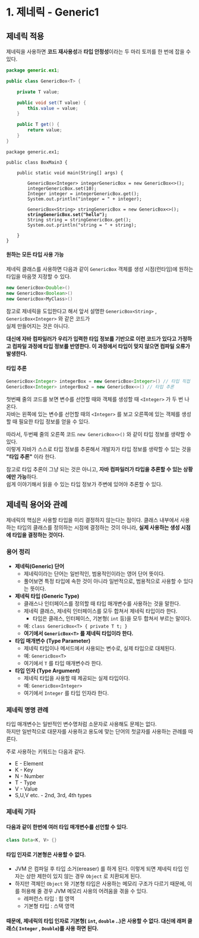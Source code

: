 # 1. 제네릭 - Generic1

## 제네릭 적용&#x20;

제네릭을 사용하면 **코드 재사용성**과 **타입 안정성**이라는 두 마리 토끼를 한 번에 잡을 수 있다.&#x20;

```java
package generic.ex1;

public class GenericBox<T> {

    private T value;

    public void set(T value) {
        this.value = value;
    }

    public T get() {
        return value;
    }
}
```

<pre class="language-java"><code class="lang-java">package generic.ex1;

public class BoxMain3 {

    public static void main(String[] args) {

        GenericBox&#x3C;Integer> integerGenericBox = new GenericBox&#x3C;>();
        integerGenericBox.set(10);
        Integer integer = integerGenericBox.get();
        System.out.println("integer = " + integer);

        GenericBox&#x3C;String> stringGenericBox = new GenericBox&#x3C;>();
<strong>        stringGenericBox.set("hello");
</strong>        String string = stringGenericBox.get();
        System.out.println("string = " + string);

    }
}
</code></pre>

#### 원하는 모든 타입 사용 가능

제네릭 클래스를 사용하면 다음과 같이 `GenericBox` 객체를 생성 시점(런타임)에 원하는 타입을 마음껏 지정할 수 있다.&#x20;

```java
new GenericBox<Double>()
new GenericBox<Boolean>()
new GenericBox<MyClass>()
```

참고로 제네릭을 도입한다고 해서 앞서 설명한 `GenericBox<String>` , `GenericBox<Integer>` 와 같은 코드가 \
실제 만들어지는 것은 아니다.&#x20;

**대신에 자바 컴파일러가 우리가 입력한 타입 정보를 기반으로 이런 코드가 있다고 가정하고 컴파일 과정에 타입 정보를 반영한다. 이 과정에서 타입이 맞지 않으면 컴파일 오류가 발생한다.**

#### **타입 추론**&#x20;

```java
GenericBox<Integer> integerBox = new GenericBox<Integer>() // 타입 직접 입력 
GenericBox<Integer> integerBox2 = new GenericBox<>() // 타입 추론
```

첫번째 줄의 코드를 보면 변수를 선언할 때와 객체를 생성할 때 `<Integer>` 가 두 번 나온다.\
자바는 왼쪽에 있는 변수를 선언할 때의 `<Integer>` 를 보고 오른쪽에 있는 객체를 생성할 때 필요한 타입 정보를 얻을 수 있다.

따라서, 두번째 줄의 오른쪽 코드 `new GenericBox<>()` 와 같이 타입 정보를 생략할 수 있다. \
이렇게 자바가 스스로 타입 정보를 추론해서 개발자가 타입 정보를 생략할 수 있는 것을 **"타입 추론"** 이라 한다.

참고로 타입 추론이 그냥 되는 것은 아니고, **자바 컴파일러가 타입을 추론할 수 있는 상황에만 가능**하다. \
쉽게 이야기해서 읽을 수 있는 타입 정보가 주변에 있어야 추론할 수 있다.

## 제네릭 용어와 관례&#x20;

제네릭의 핵심은 사용할 타입을 미리 결정하지 않는다는 점이다. 클래스 내부에서 사용하는 타입의 클래스를 정의하는 시점에 결정하는 것이 아니라, **실제 사용하는 생성 시점에 타입을 결정하는 것이다.**

### **용어 정리**

* **제네릭(Generic) 단어**
  * 제네릭이라는 단어는 일반적인, 범용적인이라는 영어 단어 뜻이다.
  * 풀어보면 특정 타입에 속한 것이 아니라 일반적으로, 범용적으로 사용할 수 있다는 뜻이다.
* **제네릭 타입 (Generic Type)**
  * 클래스나 인터페이스를 정의할 때 타입 매개변수를 사용하는 것을 말한다.
  * 제네릭 클래스, 제네릭 인터페이스를 모두 합쳐서 제네릭 타입이라 한다.
    * 타입은 클래스, 인터페이스, 기본형( `int` 등)을 모두 합쳐서 부르는 말이다.
  * 예: `class GenericBox<T> { private T t; }`
  * **여기에서 `GenericBox<T>` 를 제네릭 타입이라 한다.**
* **타입 매개변수 (Type Parameter)**
  * 제네릭 타입이나 메서드에서 사용되는 변수로, 실제 타입으로 대체된다.
  * 예: `GenericBox<T>`
  * 여기에서 `T` 를 타입 매개변수라 한다.
* **타입 인자 (Type Argument)**
  * 제네릭 타입을 사용할 때 제공되는 실제 타입이다.
  * 예: `GenericBox<Integer>`
  * 여기에서 `Integer` 를 타입 인자라 한다.

### 제네릭 명명 관례

타입 매개변수는 일반적인 변수명처럼 소문자로 사용해도 문제는 없다.\
하지만 일반적으로 대문자를 사용하고 용도에 맞는 단어의 첫글자를 사용하는 관례를 따른다.

주로 사용하는 키워드는 다음과 같다.&#x20;

* E - Element
* K - Key
* N - Number
* T - Type
* V - Value
* S,U,V etc. - 2nd, 3rd, 4th types

### 제네릭 기타

#### 다음과 같이 한번에 여러 타입 매개변수를 선언할 수 있다.&#x20;

```java
class Data<K, V> {}
```

#### 타입 인자로 기본형은 사용할 수 없다.

* JVM 은 컴파일 후 타입 소거(ereaser) 를 하게 된다. 이렇게 되면 제네릭 타입 인자는 상한 제한이 있지 않는 경우 `Object` 로 치환되게 된다.
* 하지만 객체인 `Object` 와 기본형 타입은 사용하는 메모리 구조가 다르기 때문에, 이를 허용해 줄 경우 JVM 메모리 사용의 어려움을 겪을 수 있다.
  * 레퍼런스 타입 : 힙 영역
  * 기본형 타입 : 스택 영역

#### 때문에, 제네릭의 타입 인자로 기본형( `int`, `double` ..)은 사용할 수 없다. 대신에 래퍼 클래스( `Integer` , `Double`)를 사용 하면 된다.

